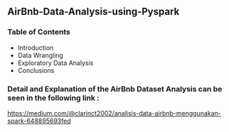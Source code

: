 ## AirBnb-Data-Analysis-using-Pyspark

### Table of Contents
* Introduction
* Data Wrangling
* Exploratory Data Analysis
* Conclusions

### Detail and Explanation of the AirBnb Dataset Analysis can be seen in the following link : 
https://medium.com/@clarinct2002/analisis-data-airbnb-menggunakan-spark-648895693fed
